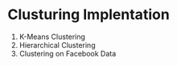 # Clusturing Implentation

1. K-Means Clustering
2. Hierarchical Clustering
3. Clustering on Facebook Data